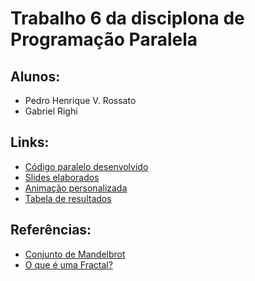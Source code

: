 # Trabalho 6 da disciplona de Programação Paralela 
## Alunos:
- Pedro Henrique V. Rossato 
- Gabriel Righi

## Links:
- [Código paralelo desenvolvido](fractalpar/fractalpar.cpp)
- [Slides elaborados](https://docs.google.com/presentation/d/1ChXK3Zl0suhMgIWCCcf29Z6oH8p5YHdoX4sLknDTYO0/edit?usp=sharing)
- [Animação personalizada]()
- [Tabela de resultados](https://docs.google.com/spreadsheets/d/15A-xNgfV-wLCp8YuQCPqs5H-CT4Z2XVMbuFgyhyMQEI/edit#gid=0)

## Referências:
- [Conjunto de Mandelbrot](https://pt.wikipedia.org/wiki/Conjunto_de_Mandelbrot)
- [O que é uma Fractal?](https://www.youtube.com/watch?v=UMbZJx9GLPE)
